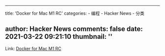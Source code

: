 
---
title: 'Docker for Mac M1 RC'
categories: 
    - 编程
    - Hacker News
    - 分类

author: Hacker News
comments: false
date: 2021-03-22 09:21:10
thumbnail: ''
---

<div>   
Link: <a href="https://docs.docker.com/docker-for-mac/apple-m1/"> Docker for Mac M1 RC </a>  
</div>
            